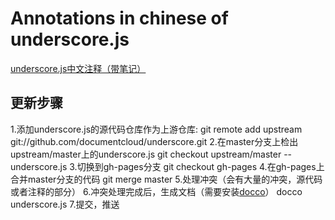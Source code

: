# Annotations in chinese of underscore.js

[underscore.js中文注释（带笔记）](http://iissnan.com/underscore/docs/underscore.html)

## 更新步骤
1.添加underscore.js的源代码仓库作为上游仓库:
    git remote add upstream git://github.com/documentcloud/underscore.git
2.在master分支上检出upstream/master上的underscore.js
    git checkout upstream/master -- underscore.js
3.切换到gh-pages分支
    git checkout gh-pages
4.在gh-pages上合并master分支的代码
    git merge master
5.处理冲突（会有大量的冲突，源代码或者注释的部分）
6.冲突处理完成后，生成文档（需要安装[docco](http://jashkenas.github.com/docco/)）
    docco underscore.js
7.提交，推送
